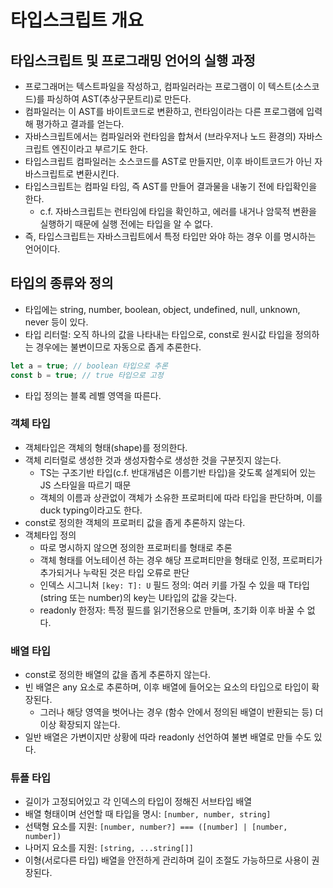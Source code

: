 # 타입스크립트 개요

## 타입스크립트 및 프로그래밍 언어의 실행 과정
- 프로그래머는 텍스트파일을 작성하고, 컴파일러라는 프로그램이 이 텍스트(소스코드)를 파싱하여 AST(추상구문트리)로 만든다.
- 컴파일러는 이 AST를 바이트코드로 변환하고, 런타임이라는 다른 프로그램에 입력해 평가하고 결과를 얻는다.
- 자바스크립트에서는 컴파일러와 런타임을 합쳐서 (브라우저나 노드 환경의) 자바스크립트 엔진이라고 부르기도 한다.
- 타입스크립트 컴파일러는 소스코드를 AST로 만들지만, 이후 바이트코드가 아닌 자바스크립트로 변환시킨다.
- 타입스크립트는 컴파일 타임, 즉 AST를 만들어 결과물을 내놓기 전에 타입확인을 한다. 
  - c.f. 자바스크립트는 런타임에 타입을 확인하고, 에러를 내거나 암묵적 변환을 실행하기 때문에 실행 전에는 타입을 알 수 없다.
- 즉, 타입스크립트는 자바스크립트에서 특정 타입만 와야 하는 경우 이를 명시하는 언어이다.

## 타입의 종류와 정의
- 타입에는 string, number, boolean, object, undefined, null, unknown, never 등이 있다.
- 타입 리터럴: 오직 하나의 값을 나타내는 타입으로, const로 원시값 타입을 정의하는 경우에는 불변이므로 자동으로 좁게 추론한다.
```ts
let a = true; // boolean 타입으로 추론
const b = true; // true 타입으로 고정
```
- 타입 정의는 블록 레벨 영역을 따른다. 

### 객체 타입
- 객체타입은 객체의 형태(shape)를 정의한다.
- 객체 리터럴로 생성한 것과 생성자함수로 생성한 것을 구분짓지 않는다.
  - TS는 구조기반 타입(c.f. 반대개념은 이름기반 타입)을 갖도록 설계되어 있는 JS 스타일을 따르기 때문
  - 객체의 이름과 상관없이 객체가 소유한 프로퍼티에 따라 타입을 판단하며, 이를 duck typing이라고도 한다.
- const로 정의한 객체의 프로퍼티 값을 좁게 추론하지 않는다.
- 객체타입 정의
  - 따로 명시하지 않으면 정의한 프로퍼티를 형태로 추론
  - 객체 형태를 어노테이션 하는 경우 해당 프로퍼티만을 형태로 인정, 프로퍼티가 추가되거나 누락된 것은 타입 오류로 판단
  - 인덱스 시그니처 `[key: T]: U` 필드 정의: 여러 키를 가질 수 있을 때 T타입(string 또는 number)의 key는 U타입의 값을 갖는다.
  - readonly 한정자: 특정 필드를 읽기전용으로 만들며, 초기화 이후 바꿀 수 없다.

### 배열 타입
- const로 정의한 배열의 값을 좁게 추론하지 않는다.
- 빈 배열은 any 요소로 추론하며, 이후 배열에 들어오는 요소의 타입으로 타입이 확장된다. 
  - 그러나 해당 영역을 벗어나는 경우 (함수 안에서 정의된 배열이 반환되는 등) 더이상 확장되지 않는다.
- 일반 배열은 가변이지만 상황에 따라 readonly 선언하여 불변 배열로 만들 수도 있다.

### 튜플 타입
- 길이가 고정되어있고 각 인덱스의 타입이 정해진 서브타입 배열
- 배열 형태이며 선언할 때 타입을 명시: `[number, number, string]`
- 선택형 요소를 지원: `[number, number?] === ([number] | [number, number])`
- 나머지 요소를 지원: `[string, ...string[]]`
- 이형(서로다른 타입) 배열을 안전하게 관리하며 길이 조절도 가능하므로 사용이 권장된다.

